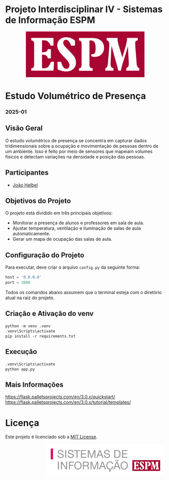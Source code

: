 # Projeto Interdisciplinar IV - Sistemas de Informação ESPM

<p align="center">
    <a href="https://www.espm.br/cursos-de-graduacao/sistemas-de-informacao/"><img src="https://raw.githubusercontent.com/tech-espm/misc-template/main/logo.png" alt="Sistemas de Informação ESPM" style="width: 375px;"/></a>
</p>

# Estudo Volumétrico de Presença

### 2025-01

## Visão Geral

O estudo volumétrico de presença se concentra em capturar dados tridimensionais sobre a ocupação e movimentação de pessoas dentro de um ambiente. Isso é feito por meio de sensores que mapeiam volumes físicos e detectam variações na densidade e posição das pessoas.

## Participantes

- [João Helbel](https://github.com/joaohelbel)

## Objetivos do Projeto

O projeto está dividido em três principais objetivos:

- Monitorar a presença de alunos e professores em sala de aula.
- Ajustar temperatura, ventilação e iluminação de salas de aula automaticamente.
- Gerar um mapa de ocupação das salas de aula.

## Configuração do Projeto

Para executar, deve criar o arquivo `config.py` da seguinte forma:

```python
host = '0.0.0.0'
port = 3000
```

Todos os comandos abaixo assumem que o terminal esteja com o diretório atual na raiz do projeto.

## Criação e Ativação do venv

```
python -m venv .venv
.venv\Scripts\activate
pip install -r requirements.txt
```

## Execução

```
.venv\Scripts\activate
python app.py
```

## Mais Informações

https://flask.palletsprojects.com/en/3.0.x/quickstart/
https://flask.palletsprojects.com/en/3.0.x/tutorial/templates/

# Licença

Este projeto é licenciado sob a [MIT License](https://github.com/tech-espm/inter-4sem-2025-volumetria-de-presenca/blob/main/LICENSE).

<p align="right">
    <a href="https://www.espm.br/cursos-de-graduacao/sistemas-de-informacao/"><img src="https://raw.githubusercontent.com/tech-espm/misc-template/main/logo-si-512.png" alt="Sistemas de Informação ESPM" style="width: 375px;"/></a>
</p>
